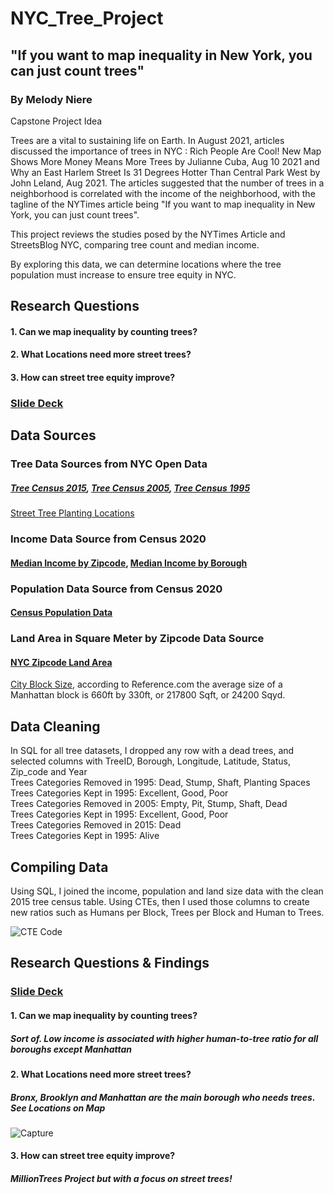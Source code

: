 # NYC_Tree_Project

## "If you want to map inequality in New York, you can just count trees"

### By Melody Niere
Capstone Project Idea

Trees are a vital to sustaining life on Earth. In August 2021, articles discussed the importance of trees in NYC : Rich People Are Cool! New Map Shows More Money Means More Trees by Julianne Cuba, Aug 10 2021 and Why an East Harlem Street Is 31 Degrees Hotter Than Central Park West by John Leland, Aug 2021. The articles suggested that the number of trees in a neighborhood is correlated with the income of the neighborhood, with the tagline of the NYTimes article being "If you want to map inequality in New York, you can just count trees".

This project reviews the studies posed by the NYTimes Article and StreetsBlog NYC, comparing tree count and median income. 

By exploring this data, we can determine locations where the tree population must increase to ensure tree equity in NYC.

## Research Questions
#### 1. Can we map inequality by counting trees?
#### 2. What Locations need more street trees?
#### 3. How can street tree equity improve?

### [Slide Deck](https://docs.google.com/presentation/d/1BTHPcIO9yIXSr6-tMOrIfpkWUPi4U1P9G56NS2iJShU/edit?usp=sharing)

## Data Sources

### Tree Data Sources from NYC Open Data
##### [Tree Census 2015](https://data.cityofnewyork.us/Environment/2015-Street-Tree-Census-Tree-Data/pi5s-9p35),    [Tree Census 2005](https://data.cityofnewyork.us/Environment/2005-Street-Tree-Census/29bw-z7pj),    [Tree Census 1995](https://data.cityofnewyork.us/Environment/1995-Street-Tree-Census/kyad-zm4j)
[Street Tree Planting Locations](https://www.nycgovparks.org/trees/street-tree-planting/locations)


### Income Data Source from Census 2020
#### [Median Income by Zipcode](https://data.census.gov/table?t=Income+and+Poverty&g=0500000US36005$8600000,36047$8600000,36061$8600000,36081$8600000,36085$8600000&tid=ACSST5Y2020.S1901),    [Median Income by Borough](https://www.census.gov/quickfacts/fact/table/queenscountynewyork,richmondcountynewyork,kingscountynewyork,newyorkcountynewyork,bronxcountynewyork/PST045221)

### Population Data Source from Census 2020
#### [Census Population Data](https://data.census.gov/table?t=Population+Total&g=0500000US36005$8600000,36047$8600000,36061$8600000,36081$8600000,36085$8600000&tid=ACSDT5Y2020.B01003)

### Land Area in Square Meter by Zipcode Data Source
#### [NYC Zipcode Land Area](https://namecensus.com/zip-codes/new-york/city/new-york/)
[City Block Size](https://www.reference.com/history-geography/many-acres-city-block-c2e3daa4355c15a2), according to Reference.com the average size of a Manhattan block is 660ft by 330ft, or 217800 Sqft, or 24200 Sqyd.

## Data Cleaning
In SQL for all tree datasets, I dropped any row with a dead trees, and selected columns with TreeID, Borough, Longitude, Latitude, Status, Zip_code and Year
<br> Trees Categories Removed in 1995: Dead, Stump, Shaft, Planting Spaces       
Trees Categories Kept in 1995: Excellent, Good, Poor
<br> Trees Categories Removed in 2005: Empty, Pit, Stump, Shaft, Dead            
Trees Categories Kept in 1995: Excellent, Good, Poor
<br> Trees Categories Removed in 2015: Dead                                      
Trees Categories Kept in 1995: Alive

## Compiling Data
Using SQL, I joined the income, population and land size data with the clean 2015 tree census table. 
Using CTEs, then I used those columns to create new ratios such as Humans per Block, Trees per Block and Human to Trees. 

![CTE Code](https://user-images.githubusercontent.com/105595931/208743192-c190b18b-b46f-40b0-a49d-1efc10985828.JPG)

## Research Questions & Findings
### [Slide Deck](https://docs.google.com/presentation/d/1BTHPcIO9yIXSr6-tMOrIfpkWUPi4U1P9G56NS2iJShU/edit?usp=sharing)

#### 1. Can we map inequality by counting trees?
##### Sort of. Low income is associated with higher human-to-tree ratio for all boroughs except Manhattan
#### 2. What Locations need more street trees?
##### Bronx, Brooklyn and Manhattan are the main borough who needs trees. See Locations on Map
![Capture](https://user-images.githubusercontent.com/105595931/208744346-a4d23842-8cd9-423b-8887-a36cdae3df0f.JPG)
#### 3. How can street tree equity improve?
##### MillionTrees Project but with a focus on street trees!
